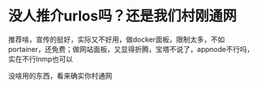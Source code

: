 # 没人推介urlos吗？还是我们村刚通网


推荐啥，宣传的挺好，实际又不好用，做docker面板，限制太多，不如portainer，还免费；做网站面板，又显得折腾，宝塔不说了，appnode不行吗，实在不行lnmp也可以

没啥用的东西，看来确实你村通网<img id="aimg_bxIic" onclick="zoom(this, this.src, 0, 0, 0)" class="zoom" src="https://cdn.jsdelivr.net/gh/hishis/forum-master/public/images/patch.gif" onmouseover="img_onmouseoverfunc(this)" onload="thumbImg(this)" border="0" alt="" />
